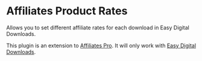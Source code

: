 Affiliates Product Rates
========================

Allows you to set different affiliate rates for each download in Easy Digital Downloads.

This plugin is an extension to [Affiliates Pro](http://www.itthinx.com/plugins/affiliates-pro/).
It will only work with [Easy Digital Downloads](http://www.easydigitaldownloads.com).